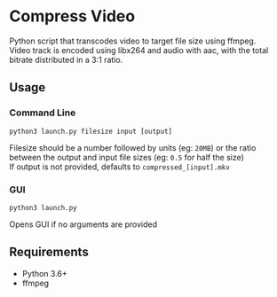# Compress Video
Python script that transcodes video to target file size using ffmpeg.  
Video track is encoded using libx264 and audio with aac, with the total bitrate distributed in a 3:1 ratio.

## Usage
### Command Line
```
python3 launch.py filesize input [output]
```
Filesize should be a number followed by units (eg: `20MB`) or the ratio between the output and input file sizes (eg: `0.5` for half the size)  
If output is not provided, defaults to `compressed_[input].mkv`

### GUI
```
python3 launch.py
```
Opens GUI if no arguments are provided

## Requirements
- Python 3.6+
- ffmpeg